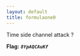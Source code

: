```yaml
---
layout: default
title: formulaone0
---
```



Time side channel attack ?

**Flag:** ***`8YpAQCAuKf`*** 
